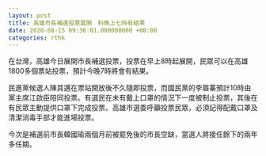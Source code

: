 ```yaml
---
layout: post
title: 高雄市長補選投票展開　料晚上七時有結果
date: 2020-08-15 09:36:01.000000000 +08:00
categories: rthk
---
```


在台灣，高雄今日展開市長補選投票，投票在早上8時起展開，民眾可以在高雄1800多個票站投票，預計今晚7時將會有結果。

民進黨候選人陳其邁在票站開放後不久隨即投票，而國民黨的李眉蓁預計10時由黨主席江啟臣陪同投票。有選民在未有戴上口罩的情況下一度被制止投票，其後在有民眾主動提供口罩下完成投票。高雄市選委呼籲投票民眾，必須記得配戴口罩及清潔消毒手部才能進場投票。

今次是補選前市長韓國瑜兩個月前被罷免後的市長空缺，當選人將接任餘下的兩年多任期。
